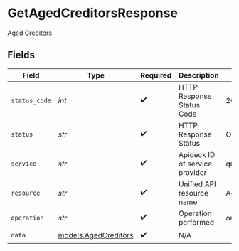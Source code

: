 # GetAgedCreditorsResponse

Aged Creditors


## Fields

| Field                                              | Type                                               | Required                                           | Description                                        | Example                                            |
| -------------------------------------------------- | -------------------------------------------------- | -------------------------------------------------- | -------------------------------------------------- | -------------------------------------------------- |
| `status_code`                                      | *int*                                              | :heavy_check_mark:                                 | HTTP Response Status Code                          | 200                                                |
| `status`                                           | *str*                                              | :heavy_check_mark:                                 | HTTP Response Status                               | OK                                                 |
| `service`                                          | *str*                                              | :heavy_check_mark:                                 | Apideck ID of service provider                     | quickbooks                                         |
| `resource`                                         | *str*                                              | :heavy_check_mark:                                 | Unified API resource name                          | AgedCreditors                                      |
| `operation`                                        | *str*                                              | :heavy_check_mark:                                 | Operation performed                                | one                                                |
| `data`                                             | [models.AgedCreditors](../models/agedcreditors.md) | :heavy_check_mark:                                 | N/A                                                |                                                    |
